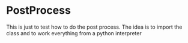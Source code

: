 PostProcess
===========

This is just to test how to do the post process. The idea is
to import the class and to work everything from a python
interpreter
